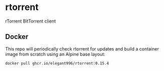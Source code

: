 # rtorrent
rTorrent BitTorrent client

Docker
-----------------------------------------------
This repo will periodically check rtorrent for updates and build a container image from scratch using an Alpine base layout:

```
docker pull ghcr.io/elegant996/rtorrent:0.15.4
```
